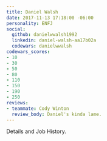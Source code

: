 ```yaml
---
title: Daniel Walsh
date: 2017-11-13 17:18:00 -06:00
personality: ENFJ
social:
  github: danielwwalsh1992
  linkedin: daniel-walsh-aa17b02a
  codewars: danielwwalsh
codewars_scores:
- 10
- 30
- 50
- 80
- 110
- 150
- 190
- 250
reviews:
- teammate: Cody Winton
  review_body: Daniel's kinda lame.
---
```


Details and Job History.